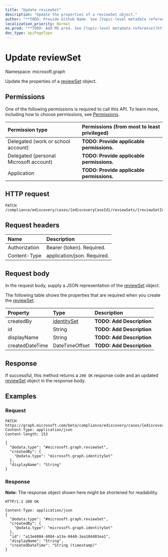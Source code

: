 ```yaml
---
title: "Update reviewSet"
description: "Update the properties of a reviewSet object."
author: "**TODO: Provide Github Name. See [topic-level metadata reference](https://msgo.azurewebsites.net/add/document/guidelines/metadata.html#topic-level-metadata)**"
localization_priority: Normal
ms.prod: "**TODO: Add MS prod. See [topic-level metadata reference](https://msgo.azurewebsites.net/add/document/guidelines/metadata.html#topic-level-metadata)**"
doc_type: apiPageType
---
```


# Update reviewSet
Namespace: microsoft.graph

Update the properties of a [reviewSet](../resources/reviewset.md) object.

## Permissions
One of the following permissions is required to call this API. To learn more, including how to choose permissions, see [Permissions](/graph/permissions-reference).

|Permission type|Permissions (from most to least privileged)|
|:---|:---|
|Delegated (work or school account)|**TODO: Provide applicable permissions.**|
|Delegated (personal Microsoft account)|**TODO: Provide applicable permissions.**|
|Application|**TODO: Provide applicable permissions.**|

## HTTP request

<!-- {
  "blockType": "ignored"
}
-->
``` http
PATCH /compliance/ediscovery/cases/{ediscoveryCaseId}/reviewSets/{reviewSetId}
```

## Request headers
|Name|Description|
|:---|:---|
|Authorization|Bearer {token}. Required.|
|Content-Type|application/json. Required.|

## Request body
In the request body, supply a JSON representation of the [reviewSet](../resources/reviewset.md) object.

The following table shows the properties that are required when you create the [reviewSet](../resources/reviewset.md).

|Property|Type|Description|
|:---|:---|:---|
|createdBy|[identitySet](../resources/identityset.md)|**TODO: Add Description**|
|id|String|**TODO: Add Description**|
|displayName|String|**TODO: Add Description**|
|createdDateTime|DateTimeOffset|**TODO: Add Description**|



## Response

If successful, this method returns a `200 OK` response code and an updated [reviewSet](../resources/reviewset.md) object in the response body.

## Examples

### Request
<!-- {
  "blockType": "request",
  "name": "update_reviewset"
}
-->
``` http
PATCH https://graph.microsoft.com/beta/compliance/ediscovery/cases/{ediscoveryCaseId}/reviewSets/{reviewSetId}
Content-Type: application/json
Content-length: 153

{
  "@odata.type": "#microsoft.graph.reviewSet",
  "createdBy": {
    "@odata.type": "microsoft.graph.identitySet"
  },
  "displayName": "String"
}
```


### Response
**Note:** The response object shown here might be shortened for readability.
<!-- {
  "blockType": "response",
  "truncated": true
}
-->
``` http
HTTP/1.1 200 OK

Content-Type: application/json
{
  "@odata.type": "#microsoft.graph.reviewSet",
  "createdBy": {
    "@odata.type": "microsoft.graph.identitySet"
  },
  "id": "a13e4004-4004-a13e-0440-3ea104403ea1",
  "displayName": "String",
  "createdDateTime": "String (timestamp)"
}
```

